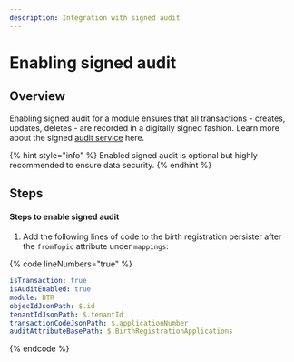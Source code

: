 ```yaml
---
description: Integration with signed audit
---
```


# Enabling signed audit

## Overview

Enabling signed audit for a module ensures that all transactions - creates, updates, deletes - are recorded in a digitally signed fashion. Learn more about the signed [audit service](../../../../platform/core-services/audit-service/) here.

{% hint style="info" %}
Enabled signed audit is optional but highly recommended to ensure data security.
{% endhint %}

## Steps

#### Steps to enable signed audit

1. Add the following lines of code to the birth registration persister after the `fromTopic` attribute under `mappings`:

{% code lineNumbers="true" %}
```yaml
isTransaction: true
isAuditEnabled: true
module: BTR
objecIdJsonPath: $.id
tenantIdJsonPath: $.tenantId
transactionCodeJsonPath: $.applicationNumber
auditAttributeBasePath: $.BirthRegistrationApplications
```
{% endcode %}
